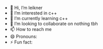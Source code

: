 - 👋 Hi, I’m leikner
- 👀 I’m interested in c++
- 🌱 I’m currently learning c++
- 💞️ I’m looking to collaborate on nothing tbh
- 📫 How to reach me 
- 😄 Pronouns:
- ⚡ Fun fact:
